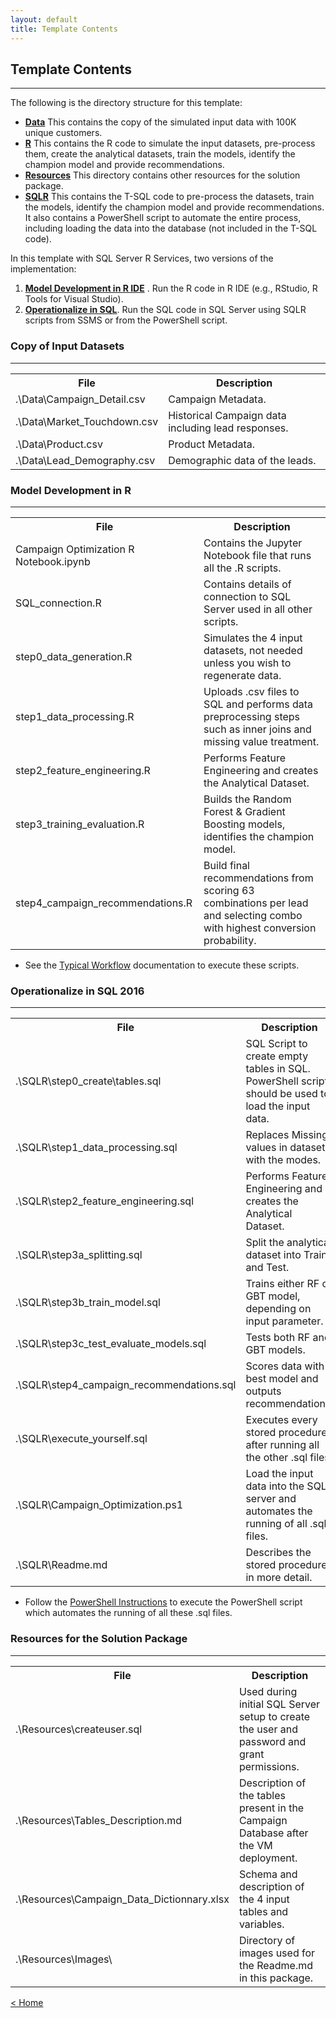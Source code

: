 ```yaml
---
layout: default
title: Template Contents
---
```


## Template Contents
--------------------

The following is the directory structure for this template:

- [**Data**](#copy-of-input-datasets)  This contains the copy of the simulated input data with 100K unique customers. 
- [**R**](#model-development-in-r)  This contains the R code to simulate the input datasets, pre-process them, create the analytical datasets, train the models, identify the champion model and provide recommendations.
- [**Resources**](#resources-for-the-solution-packet) This directory contains other resources for the solution package.
- [**SQLR**](#operationalize-in-sql-2016) This contains the T-SQL code to pre-process the datasets, train the models, identify the champion model and provide recommendations. It also contains a PowerShell script to automate the entire process, including loading the data into the database (not included in the T-SQL code).

In this template with SQL Server R Services, two versions of the implementation:

1. [**Model Development in R IDE**](#model-development-in-r)  . Run the R code in R IDE (e.g., RStudio, R Tools for Visual Studio).
2. [**Operationalize in SQL**](#operationalize-in-sql-2016). Run the SQL code in SQL Server using SQLR scripts from SSMS or from the PowerShell script.


### Copy of Input Datasets
----------------------------

<table class="table table-striped table-condensed">
<tr><th> File </th><th> Description</th></tr>
<tr><td> .\Data\Campaign_Detail.csv </td><td> Campaign Metadata. </td></tr>
<tr><td> .\Data\Market_Touchdown.csv </td><td>  Historical Campaign data including lead responses. </td></tr>
<tr><td> .\Data\Product.csv </td><td>  Product Metadata. </td></tr>
<tr><td> .\Data\Lead_Demography.csv </td><td>  Demographic data of the leads. </td></tr>
</table>

### Model Development in R
-------------------------

<table class="table table-striped table-condensed">
<tr><th> File </th><th> Description </th></tr>
<tr><td>Campaign Optimization R Notebook.ipynb  </td><td> Contains the Jupyter Notebook file that runs all the .R scripts. </td></tr>
<tr><td>SQL_connection.R </td><td> Contains details of connection to SQL Server used in all other scripts. </td></tr>
<tr><td>step0_data_generation.R </td><td> Simulates the 4 input datasets, not needed unless you wish to regenerate data. </td></tr>
<tr><td>step1_data_processing.R </td><td> Uploads .csv files to SQL and performs data preprocessing steps such as inner joins and missing value treatment.  </td></tr>
<tr><td>step2_feature_engineering.R </td><td> Performs Feature Engineering and creates the Analytical Dataset. </td></tr>
<tr><td>step3_training_evaluation.R </td><td> Builds the Random Forest &amp; Gradient Boosting models, identifies the champion model. </td></tr>
<tr><td>step4_campaign_recommendations.R </td><td>Build final recommendations from scoring 63 combinations per lead and selecting combo with highest conversion probability.  </td></tr>
</table>


* See the [Typical Workflow](Typical.html) documentation to execute these scripts.


### Operationalize in SQL 2016 
-------------------------------------------------------

<table class="table table-striped table-condensed">
<tr><th> File </th><th> Description </th></tr>
<tr><td> .\SQLR\step0_create\tables.sql </td><td> SQL Script to create empty tables in SQL. PowerShell script should be used to load the input data. </td></tr>
<tr><td> .\SQLR\step1_data_processing.sql  </td><td> Replaces Missing values in dataset with the modes. </td></tr>
<tr><td> .\SQLR\step2_feature_engineering.sql </td><td> Performs Feature Engineering and creates the Analytical Dataset.</td></tr>
<tr><td> .\SQLR\step3a_splitting.sql </td><td> Split the analytical dataset into Train and Test.</td></tr>
<tr><td> .\SQLR\step3b_train_model.sql</td><td> Trains either RF or GBT model, depending on input parameter.</td></tr>
<tr><td> .\SQLR\step3c_test_evaluate_models.sql </td><td> Tests both RF and GBT models.</td></tr>
<tr><td> .\SQLR\step4_campaign_recommendations.sql </td><td> Scores data with best model and outputs recommendations. </td></tr>
<tr><td> .\SQLR\execute_yourself.sql  </td><td> Executes every stored procedure after running all the other .sql files. </td></tr>
<tr><td>.\SQLR\Campaign_Optimization.ps1 </td><td> Load the input data into the SQL server and automates the running of all .sql files.  </td></tr>
<tr><td>.\SQLR\Readme.md  </td><td> Describes the stored procedures in more detail.  </td></tr>
</table>


* Follow the [PowerShell Instructions](Powershell_Instructions.html) to execute the PowerShell script which automates the running of all these .sql files.





### Resources for the Solution Package
------------------------------------

<table class="table table-striped table-condensed">
<tr><th> File </th><th> Description </th></tr>

<tr><td> .\Resources\createuser.sql </td><td> Used during initial SQL Server setup to create the user and password and grant permissions. </td></tr>
<tr><td> .\Resources\Tables_Description.md  </td><td> Description of the tables present in the Campaign Database after the VM deployment. </td></tr>
<tr><td> .\Resources\Campaign_Data_Dictionnary.xlsx  </td><td> Schema and description of the 4 input tables and variables.</td></tr>
<tr><td> .\Resources\Images\ </td><td> Directory of images used for the  Readme.md  in this package. </td></tr>
</table>




[&lt; Home](index.html)